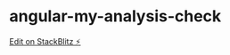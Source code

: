 # angular-my-analysis-check

[Edit on StackBlitz ⚡️](https://stackblitz.com/edit/angular-my-analysis-check)